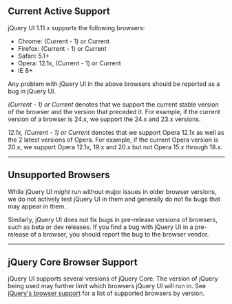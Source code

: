 <script>{
	"title": "Browser Support"
}</script>

## Current Active Support

jQuery UI 1.11.x supports the following browsers:

* Chrome: (Current - 1) or Current
* Firefox: (Current - 1) or Current
* Safari: 5.1+
* Opera: 12.1x, (Current - 1) or Current
* IE 8+

Any problem with jQuery UI in the above browsers should be reported as a bug in jQuery UI.

*(Current - 1) or Current* denotes that we support the current stable version of the browser and the version that preceded it. For example, if the current version of a browser is 24.x, we support the 24.x and 23.x versions.

*12.1x, (Current - 1) or Current* denotes that we support Opera 12.1x as well as the 2 latest versions of Opera. For example, if the current Opera version is 20.x, we support Opera 12.1x, 19.x and 20.x but not Opera 15.x through 18.x.

----

## Unsupported Browsers

While jQuery UI *might* run without major issues in older browser versions, we do not actively test jQuery UI in them and generally do not fix bugs that may appear in them.

Similarly, jQuery UI does not fix bugs in pre-release versions of browsers, such as beta or dev releases. If you find a bug with jQuery UI in a pre-release of a browser, you should report the bug to the browser vendor.

----

## jQuery Core Browser Support

jQuery UI supports several versions of jQuery Core. The version of jQuery being used may further limit which browsers jQuery UI will run in. See [jQuery's browser support](http://jquery.com/browser-support/) for a list of supported browsers by version.
